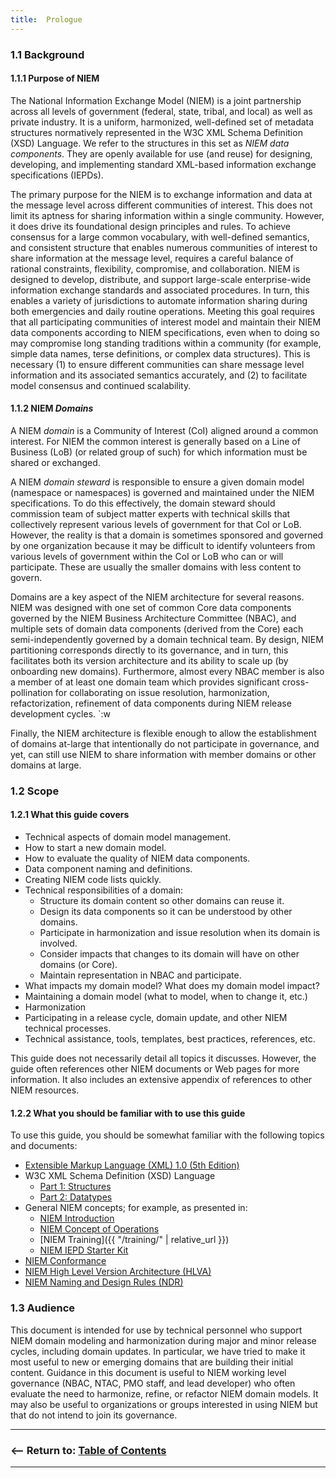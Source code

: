 ```yaml
---
title:  Prologue
---
```


### 1.1 Background

#### 1.1.1 Purpose of NIEM

The National Information Exchange Model (NIEM) is a joint partnership across all levels of government (federal, state, tribal, and local) as well as private industry.  It is a uniform, harmonized, well-defined set of metadata structures normatively represented in the W3C XML Schema Definition (XSD) Language.  We refer to the structures in this set as *NIEM data components*.  They are openly available for use (and reuse) for designing, developing, and implementing standard XML-based information exchange specifications (IEPDs).

The primary purpose for the NIEM is to exchange information and data at the message level across different communities of interest.  This does not limit its aptness for sharing information within a single community.  However, it does drive its foundational design principles and rules.  To achieve consensus for a large common vocabulary, with well-defined semantics, and consistent structure that enables numerous communities of interest to share information at the message level, requires a careful balance of rational constraints, flexibility, compromise, and collaboration.  NIEM is designed to develop, distribute, and support large-scale enterprise-wide information exchange standards and associated procedures.  In turn, this enables a variety of jurisdictions to automate information sharing during both emergencies and daily routine operations.  Meeting this goal requires that all participating communities of interest model and maintain their NIEM data components according to NIEM specifications, even when to doing so may compromise long standing traditions within a community (for example, simple data names, terse definitions, or complex data structures).  This is necessary (1) to ensure different communities can share message level information and its associated semantics accurately, and (2) to facilitate model consensus and continued scalability.

#### 1.1.2 NIEM *Domains*

A NIEM *domain* is a Community of Interest (CoI) aligned around a common interest.  For NIEM the common interest is generally based on a Line of Business (LoB) (or related group of such) for which information must be shared or exchanged.

A NIEM *domain steward* is responsible to ensure a given domain model (namespace or namespaces) is governed and maintained under the NIEM specifications.  To do this effectively, the domain steward should commission team of subject matter experts with technical skills that collectively represent various levels of government for that CoI or LoB.  However, the reality is that a domain is sometimes sponsored and governed by one organization because it may be difficult to identify volunteers from various levels of government within the CoI or LoB who can or will participate.  These are usually the smaller domains with less content to govern.

Domains are a key aspect of the NIEM architecture for several reasons.  NIEM was designed with one set of common Core data components governed by the NIEM Business Architecture Committee (NBAC), and multiple sets of domain data components (derived from the Core) each semi-independently governed by a domain technical team.  By design, NIEM partitioning corresponds directly to its governance, and in turn, this facilitates both its version architecture and its ability to scale up (by onboarding new domains).  Furthermore, almost every NBAC member is also a member of at least one domain team which provides significant cross-pollination for collaborating on issue resolution, harmonization, refactorization, refinement of data components during NIEM release development cycles.
`:w

Finally, the NIEM architecture is flexible enough to allow the establishment of domains at-large that intentionally do not participate in governance, and yet, can still use NIEM to share information with member domains or other domains at large.


### 1.2 Scope


#### 1.2.1 What this guide covers

- Technical aspects of domain model management.
- How to start a new domain model.
- How to evaluate the quality of NIEM data components.
- Data component naming and definitions.
- Creating NIEM code lists quickly.
- Technical responsibilities of a domain:
  - Structure its domain content so other domains can reuse it.
  - Design its data components so it can be understood by other domains.
  - Participate in harmonization and issue resolution when its domain is involved.
  - Consider impacts that changes to its domain will have on other domains (or Core).
  - Maintain representation in NBAC and participate.
- What impacts my domain model?  What does my domain model impact?
- Maintaining a domain model (what to model, when to change it, etc.)
- Harmonization
- Participating in a release cycle, domain update, and other NIEM technical processes.
- Technical assistance, tools, templates, best practices, references, etc.

This guide does not necessarily detail all topics it discusses.  However, the guide often references other NIEM documents or Web pages for more information.  It also includes an extensive appendix of references to other NIEM resources.


#### 1.2.2 What you should be familiar with to use this guide

To use this guide, you should be somewhat familiar with the following topics and documents:

- [Extensible Markup Language (XML) 1.0 (5th Edition)](https://www.w3.org/TR/2008/REC-xml-20081126/)
- W3C XML Schema Definition (XSD) Language
  - [Part 1: Structures](https://www.w3.org/TR/xmlschema11-1/)
  - [Part 2: Datatypes](https://www.w3.org/TR/xmlschema11-2/)
- General NIEM concepts; for example, as presented in:
  - [NIEM Introduction](https://reference.niem.gov/niem/guidance/introduction/0.3/)
  - [NIEM Concept of Operations](https://reference.niem.gov/niem/guidance/concept-of-operations/0.5/)
  - [NIEM Training]({{ "/training/" | relative_url }})
  - [NIEM IEPD Starter Kit](http://niem.github.io/reference/artifacts/messages/iepd/iepd-starter-kit/)
- [NIEM Conformance](https://reference.niem.gov/niem/specification/conformance/3.0/)
- [NIEM High Level Version Architecture (HLVA)](https://reference.niem.gov/niem/specification/high-level-version-architecture/3.0/)
- [NIEM Naming and Design Rules (NDR)](https://reference.niem.gov/niem/specification/naming-and-design-rules/3.0/)


### 1.3 Audience

This document is intended for use by technical personnel who support NIEM domain modeling and harmonization during major and minor release cycles, including domain updates.  In particular, we have tried to make it most useful to new or emerging domains that are building their initial content.  Guidance in this document is useful to NIEM working level governance (NBAC, NTAC, PMO staff, and lead developer) who often evaluate the need to harmonize, refine, or refactor NIEM domain models.  It may also be useful to organizations or groups interested in using NIEM but that do not intend to join its governance.

----

### <&mdash;&mdash; Return to:  [Table of Contents](./index.html)

----

